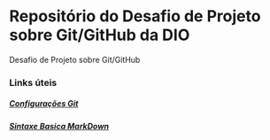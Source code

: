 # Repositório do Desafio de Projeto sobre Git/GitHub da DIO
Desafio de Projeto sobre Git/GitHub


### Links úteis
##### [Configurações Git](https://git-scm.com/book/pt-br/v2/Começando-Configuração-Inicial-do-Git)

##### [Sintaxe Basica MarkDown](https://www.markdownguide.org/basic-syntax/)

